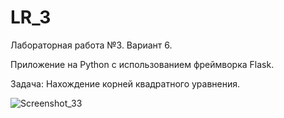 # LR_3
Лабораторная работа №3. Вариант 6.

Приложение на Python с использованием фреймворка Flask.

Задача: Нахождение корней квадратного уравнения.

![Screenshot_33](https://user-images.githubusercontent.com/102524912/236185693-8d9ba785-8912-4d60-9310-ec15b855637e.png)
